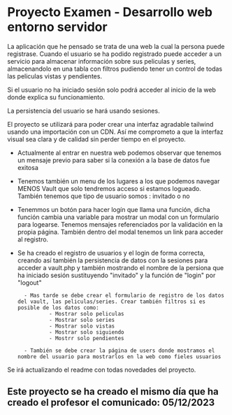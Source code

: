 # Proyecto Examen - **Desarrollo web entorno servidor**

La aplicación que he pensado se trata de una web la cual la persona puede registrase.
Cuando el usuario se ha podido registrado puede acceder a un servicio para almacenar información sobre sus peliculas y series,
almacenandolo en una tabla con filtros pudiendo tener un control de todas las peliculas vistas y pendientes.

Si el usuario no ha iniciado sesión solo podrá acceder al inicio de la web donde explica su funcionamiento.

La persistencia del usuario se hará usando sesiones.

El proyecto se utilizará para poder crear una interfaz agradable tailwind usando una importación con un CDN.
Así me comprometo a que la interfaz visual sea clara y de calidad sin perder tiempo en el proyecto.

- Actualmente al entrar en nuestra web podemos observar que tenemos un mensaje previo para saber si la conexión a la base de datos fue exitosa
- Tenemos también un menu de los lugares a los que podemos navegar MENOS Vault que solo tendremos acceso si estamos logueado. También tenemos que tipo de usuario somos : invitado o no

- Tenemmos un botón para hacer logín que llama una función, dicha función cambia una variable para mostrar un modal con un formulario para logearse.
Tenemos mensajes referenciados por la validación en la propia página. También dentro del modal tenemos un link para acceder al registro.

- Se ha creado el registro de usuarios y el login de forma correcta, creando así también la persistencia de datos con la sesiones para acceder a vault.php y también 
mostrando el nombre de la persiona que ha iniciado sesión sustituyendo "invitado" y la función de "login" por "logout"

        - Mas tarde se debe crear el formulario de registro de los datos del vault, las peliculas/series. Crear también filtros si es posible de los datos como:
                - Mostrar solo peliculas
                - Mostrar solo series
                - Mostrar solo vistas
                - Mostrar solo siguiendo
                - Mostrr solo pendientes

        - También se debe crear la página de users donde mostramos el nombre del usuario para mostrarlos en la web como fieles usuarios
        

Se irá actualizando el readme con todas novedades del proyecto.

## Este proyecto se ha creado el mismo día que ha creado el profesor el comunicado: 05/12/2023